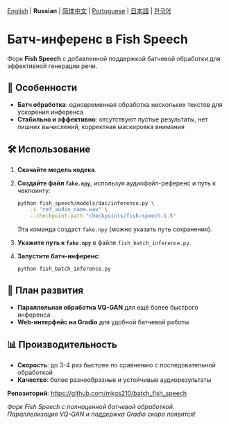 [English](../README.md) | **Russian** | [简体中文](README.zh.md) | [Portuguese](README.pt-BR.md) | [日本語](README.ja.md) | [한국어](README.ko.md) 

# Батч-инференс в Fish Speech

Форк **Fish Speech** с добавленной поддержкой батчевой обработки для эффективной генерации речи.

## 🚀 Особенности

- **Батч обработка**: одновременная обработка нескольких текстов для ускорения инференса  
- **Стабильно и эффективно**: отсутствуют пустые результаты, нет лишних вычислений, корректная маскировка внимания

## 🛠️ Использование

1. **Скачайте модель кодека**.  
2. **Создайте файл `fake.npy`**, используя аудиофайл-референс и путь к чекпоинту:

    ```bash
    python fish_speech/models/dac/inference.py \
        -i "ref_audio_name.wav" \
        --checkpoint-path "checkpoints/fish-speech-1.5"
    ```

    Эта команда создаст `fake.npy` (можно указать путь сохранения).

3. **Укажите путь к `fake.npy`** в файле `fish_batch_inference.py`.

4. **Запустите батч-инференс**:

    ```bash
    python fish_batch_inference.py
    ```

## 🔄 План развития

- **Параллельная обработка VQ-GAN** для ещё более быстрого инференса  
- **Web-интерфейс на Gradio** для удобной батчевой работы

## 📊 Производительность

- **Скорость**: до 3-4 раз быстрее по сравнению с последовательной обработкой  
- **Качество**: более разнообразные и устойчивые аудиорезультаты

**Репозиторий**: https://github.com/mkgs210/batch_fish_speech

*Форк Fish Speech с полноценной батчевой обработкой. Параллелизация VQ-GAN и поддержка Gradio скоро появятся!*
